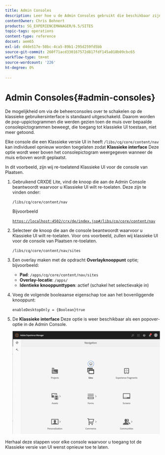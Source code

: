 ```yaml
---
title: Admin Consoles
description: Leer hoe u de Admin Consoles gebruikt die beschikbaar zijn in AEM.
contentOwner: Chris Bohnert
products: SG_EXPERIENCEMANAGER/6.5/SITES
topic-tags: operations
content-type: reference
docset: aem65
exl-id: d4de517e-50bc-4ca5-89b1-295d259fd5bb
source-git-commit: 260f71acd330167572d817fdf145a018b09cbc65
workflow-type: tm+mt
source-wordcount: '226'
ht-degree: 0%

---
```



# Admin Consoles{#admin-consoles}

De mogelijkheid om via de beheerconsoles over te schakelen op de klassieke gebruikersinterface is standaard uitgeschakeld. Daarom worden de pop-uppictogrammen die werden gezien toen de muis over bepaalde consolepictogrammen beweegt, die toegang tot klassieke UI toestaan, niet meer getoond.

Elke console die een Klassieke versie UI in heeft `/libs/cq/core/content/nav` kan individueel opnieuw worden toegelaten zodat **Klassieke interface** Deze optie wordt weer boven het consolepictogram weergegeven wanneer de muis erboven wordt geplaatst.

In dit voorbeeld, zijn wij re-toelatend Klassieke UI voor de console van Plaatsen.

1. Gebruikend CRXDE Lite, vind de knoop die aan de Admin Console beantwoordt waarvoor u Klassieke UI wilt re-toelaten. Deze zijn te vinden onder:

   `/libs/cq/core/content/nav`

   Bijvoorbeeld

   [`https://localhost:4502/crx/de/index.jsp#/libs/cq/core/content/nav`](https://localhost:4502/crx/de/index.jsp#/libs/cq/core/content/nav)

1. Selecteer de knoop die aan de console beantwoordt waarvoor u Klassieke UI wilt re-toelaten. Voor ons voorbeeld, zullen wij klassieke UI voor de console van Plaatsen re-toelaten.

   `/libs/cq/core/content/nav/sites`

1. Een overlay maken met de opdracht **Overlayknooppunt** optie; bijvoorbeeld:

   * **Pad**: `/apps/cq/core/content/nav/sites`
   * **Overlay-locatie**: `/apps/`
   * **Identieke knooppunttypen**: actief (schakel het selectievakje in)

1. Voeg de volgende booleaanse eigenschap toe aan het bovenliggende knooppunt:

   `enableDesktopOnly = {Boolean}true`

1. De **Klassieke interface** Deze optie is weer beschikbaar als een popover-optie in de Admin Console.

   ![Klassieke UI-popover, optie](assets/syui-01-2019-02-27-15-16-55.png)

Herhaal deze stappen voor elke console waarvoor u toegang tot de Klassieke versie van UI wenst opnieuw toe te laten.
